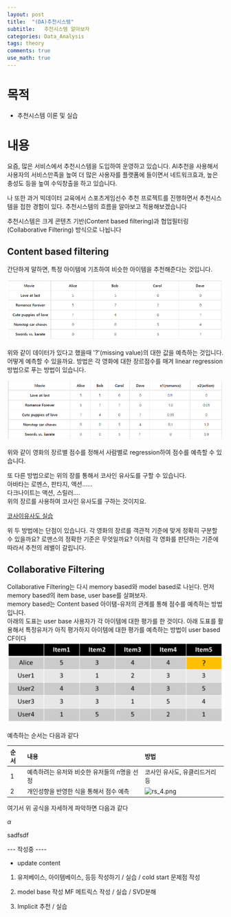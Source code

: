 ```yaml
---
layout: post
title:  "(DA)추천시스템"
subtitle:   추천시스템 알아보자
categories: Data_Analysis
tags: theory
comments: true  
use_math: true
---
```


# 목적
- 추천시스템 이론 및 실습

# 내용

요즘, 많은 서비스에서 추천시스템을 도입하여 운영하고 있습니다. AI추천을 사용해서 사용자의 서비스만족을 높여 
더 많은 사용자를 플랫폼에 들이면서 네트워크효과, 높은 충성도 등을 높여 수익창출을 하고 있습니다.  

나 또한 과거 빅데이터 교육에서 스포츠게임선수 추천 프로젝트를 진행하면서 추천시스템을 접한 경험이 있다. 추천시스템의 흐름을 알아보고 적용해보겠습니다 

추천시스템은 크게 콘텐츠 기반(Content based filtering)과 협업필터링(Collaborative Filtering) 방식으로 나뉩니다

## Content based filtering  
간단하게 말하면, 특정 아이템에 기초하여 비슷한 아이템을 추천해준다는 것입니다. 

![rs_1.png](rs_1.png)

위와 같이 데이터가 있다고 했을때 '?'(missing value)의 대한 값을 예측하는 것입니다. 
어떻게 예측할 수 있을까요. 방법은 각 영화에 대한 장르점수를 매겨 linear regression방법으로 푸는 방법이 있습니다.


![rs_2.png](rs_2.png)

위와 같이 영화의 장르별 점수를 정해서 사람별로 regression하여 점수를 예측할 수 있습니다.

또 다른 방법으로는 위의 장를 통해서 코사인 유사도를 구할 수 있습니다.   
아바타는 로멘스, 판타지, 액션......  
다크나이트는 액션, 스릴러....    
위의 장르를 사용하여 코사인 유사도를 구하는 것이지요.  

[코사이유사도 실습]()

위 두 방법에는 단점이 있습니다. 각 영화의 장르를 객관적 기준에 맞게 정확히 구분할 수 있을까요? 로맨스의 정확한 기준은 무엇일까요? 
이처럼 각 영화를 판단하는 기준에 따라서 추천의 레밸이 갈립니다.

## Collaborative Filtering

Collaborative Filtering는 다시 memory based와 model based로 나뉜다.
먼저 memory based의 item base, user base를 살펴보자.  
memory based는 Content based 아이탬-유저의 관계를 통해 점수를 예측하는 방법입니다.   
아래의 도표는 user base 사용자가 각 아이템에 대한 평가를 한 것이다. 
아래 도표를 활용해서 특정유저가 아직 평가하지 아이템에 대한 평가를 예측하는 방법이 user based CF이다  
![rs_3.png](rs_3.png)  

예측하는 순서는 다음과 같다

|순서|내용|방법|
|:---|:---|:---| 
|1|예측하려는 유저와 비슷한 유저들의 n명을 선정|코사인 유사도, 유클리드거리 등|
|2|개인성향을 반영한 식을 통해서 점수 예측|![rs_4.png](rs_4.png)|  

여기서 위 공식을 자세하게 파악하면 다음과 같다    

$\alpha$

sadfsdf


--- 작성중 ----
- update content  
1. 유저베이스, 아이템베이스, 등등 작성하기 / 실습 / cold start 문제점 작성

2. model base 작성
MF 메트릭스 작성 / 실습 / SVD분해 

3. Implicit 추천 / 실습 





